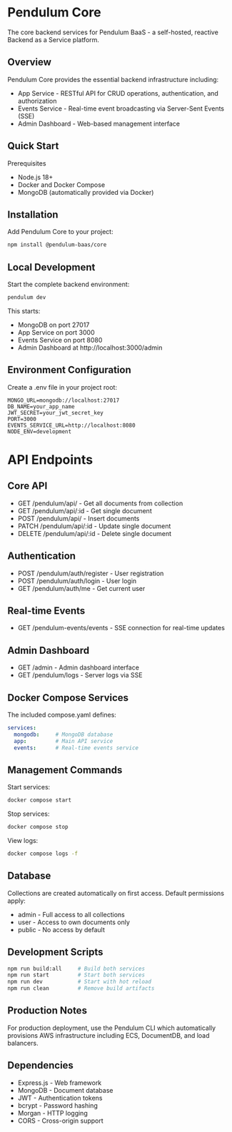 # Pendulum Core
The core backend services for Pendulum BaaS - a self-hosted, reactive Backend as a Service platform.

## Overview
Pendulum Core provides the essential backend infrastructure including:

- App Service - RESTful API for CRUD operations, authentication, and authorization
- Events Service - Real-time event broadcasting via Server-Sent Events (SSE)
- Admin Dashboard - Web-based management interface

## Quick Start
Prerequisites

- Node.js 18+
- Docker and Docker Compose
- MongoDB (automatically provided via Docker)

## Installation
Add Pendulum Core to your project:
```bash
npm install @pendulum-baas/core
```

## Local Development
Start the complete backend environment:
```bash
pendulum dev
```

This starts:

- MongoDB on port 27017
- App Service on port 3000
- Events Service on port 8080
- Admin Dashboard at http://localhost:3000/admin

## Environment Configuration
Create a .env file in your project root:
```env
MONGO_URL=mongodb://localhost:27017
DB_NAME=your_app_name
JWT_SECRET=your_jwt_secret_key
PORT=3000
EVENTS_SERVICE_URL=http://localhost:8080
NODE_ENV=development
```

# API Endpoints
## Core API

- GET /pendulum/api/ - Get all documents from collection
- GET /pendulum/api/:id - Get single document
- POST /pendulum/api/ - Insert documents
- PATCH /pendulum/api/:id - Update single document
- DELETE /pendulum/api/:id - Delete single document

## Authentication

- POST /pendulum/auth/register - User registration
- POST /pendulum/auth/login - User login
- GET /pendulum/auth/me - Get current user

## Real-time Events

- GET /pendulum-events/events - SSE connection for real-time updates

## Admin Dashboard

- GET /admin - Admin dashboard interface
- GET /pendulum/logs - Server logs via SSE

## Docker Compose Services
The included compose.yaml defines:
```yaml
services:
  mongodb:     # MongoDB database
  app:         # Main API service  
  events:      # Real-time events service
```

## Management Commands
Start services:
```bash
docker compose start
```

Stop services:
```bash
docker compose stop
```

View logs:
```bash
docker compose logs -f
```

## Database
Collections are created automatically on first access. Default permissions apply:

- admin - Full access to all collections
- user - Access to own documents only
- public - No access by default

## Development Scripts
```bash
npm run build:all     # Build both services
npm run start         # Start both services
npm run dev           # Start with hot reload
npm run clean         # Remove build artifacts
```

## Production Notes
For production deployment, use the Pendulum CLI which automatically provisions AWS infrastructure including ECS, DocumentDB, and load balancers.

## Dependencies

- Express.js - Web framework
- MongoDB - Document database
- JWT - Authentication tokens
- bcrypt - Password hashing
- Morgan - HTTP logging
- CORS - Cross-origin support
